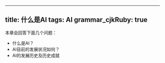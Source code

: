 

---
title: 什么是AI
tags: AI
grammar_cjkRuby: true
---


本章会回答下面几个问题：

 - 什么是AI？
 - AI目前的发展状况如何？
 - AI的发展历史及历史成就
